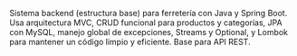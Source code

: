 Sistema backend (estructura base) para ferretería con Java y Spring Boot. Usa arquitectura MVC, CRUD funcional para productos y categorías, JPA con MySQL, manejo global de excepciones, Streams y Optional, y Lombok para mantener un código limpio y eficiente. Base para API REST.
